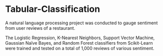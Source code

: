 # Tabular-Classification
A natural language processing project was conducted to gauge sentiment from user reviews of a restaurant.

The Logistic Regression, K-Nearest Neighbors, Support Vector Machine, Gaussian Naïve Bayes, and Random Forest classifiers from Scikit-Learn were trained and tested on a total of 1,000 reviews of various sentiment.
